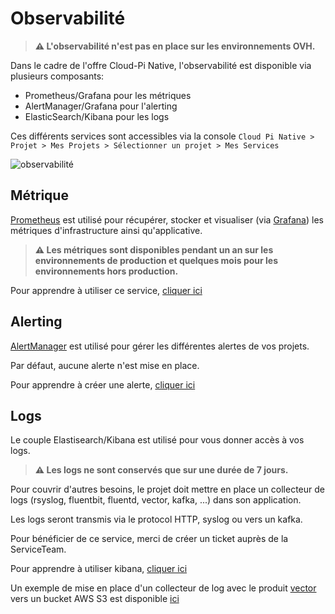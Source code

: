 

# Observabilité

> __:warning: L'observabilité n'est pas en place sur les environnements OVH.__


Dans le cadre de l'offre Cloud-Pi Native, l'observabilité est disponible via plusieurs composants:
- Prometheus/Grafana pour les métriques
- AlertManager/Grafana pour l'alerting
- ElasticSearch/Kibana pour les logs

Ces différents services sont accessibles via la console `Cloud Pi Native > Projet > Mes Projets > Sélectionner un projet > Mes Services`

![observabilité](/img/agreement/acces_services_observabilité.png)

## Métrique
[Prometheus](https://grafana.com/products/cloud/metrics/) est utilisé pour récupérer, stocker et visualiser (via [Grafana](https://grafana.com/grafana/)) les métriques d'infrastructure ainsi qu'applicative.

> __:warning: Les métriques sont disponibles pendant un an sur les environnements de production et quelques mois pour les environnements hors production.__

Pour apprendre à utiliser ce service, [cliquer ici](/guide/metrics)


## Alerting
[AlertManager](https://grafana.com/docs/grafana/latest/alerting/fundamentals/alertmanager/) est utilisé pour gérer les différentes alertes de vos projets.

Par défaut, aucune alerte n'est mise en place.

Pour apprendre à créer une alerte, [cliquer ici](/guide/alerting.md)

## Logs
Le couple Elastisearch/Kibana est utilisé pour vous donner accès à vos logs.

> __:warning: Les logs ne sont conservés que sur une durée de 7 jours.__

Pour couvrir d'autres besoins, le projet doit mettre en place un collecteur de logs (rsyslog, fluentbit, fluentd, vector, kafka, ...) dans son application.

Les logs seront transmis via le protocol HTTP, syslog ou vers un kafka.

Pour bénéficier de ce service, merci de créer un ticket auprès de la ServiceTeam.

Pour apprendre à utiliser kibana,  [cliquer ici](/guide/logs-kibana.md)

Un exemple de mise en place d'un collecteur de log avec le produit [vector](https://vector.dev/) vers un bucket AWS S3 est disponible [ici](/guide/archive-logs.md)